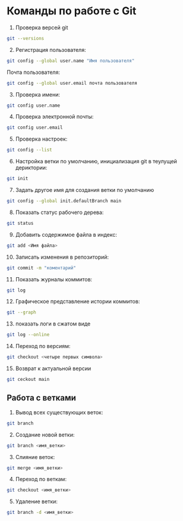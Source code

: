 # Команды по работе с Git

1. Проверка версей git
```sh
git --versions
```
2. Регистрация пользователя:

```sh
git config --global user.name "Имя пользователя"
```

Почта пользователя:

```sh
git config --global user.email почта пользователя
```

3. Проверка имени:
```sh
git config user.name
```

4. Проверка электронной почты:

```sh
git config user.email
```

5. Проверка настроек:

```sh
git config --list
```

6. Настройка ветки по умолчанию, инициализация git в теулущей дериктории:

```sh
git init
```

7. Задать другое имя для создания ветки по умолчанию

```sh
git config --global init.defaultBranch main
```

8. Показать статус рабочего дерева:

```sh
git status
```

9. Добавить содержимое файла в индекс:

```sh
git add <Имя файла>
```

10. Записать изменения в репозиторий:

```sh
git commit -m "коментарий"
```

11. Показать журналы коммитов:

```sh
git log
```

12. Графическое представление истории коммитов:

```sh
git --graph
```

13. показать логи в сжатом виде

```sh
git log --online
```

14. Переход по версиям:

```sh
git checkout <четыре первых символа>
```

15. Возврат к актуальной версии

```sh
git ceckout main
```

## Работа с ветками

1. Вывод всех существующих веток:

```sh
git branch
```

2. Создание новой ветки:

```sh
git branch <имя_ветки>
```

3. Слияние веток:

```sh
git merge <имя_ветки>
```

4. Переход по веткам:

```sh
git checkout <имя_ветки>
```

5. Удаление ветки:

```sh
git branch -d <имя_ветки>
```
